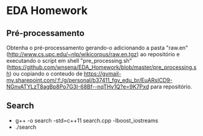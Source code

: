 # EDA Homework
## Pré-processamento
Obtenha o pré-processamento gerando-o adicionando a pasta "raw.en" (http://www.cs.upc.edu/~nlp/wikicorpus/raw.en.tgz) ao repositório e executando o script em shell "pre_processing.sh" (https://github.com/wnsena/EDA_Homework/blob/master/pre_processing.sh) ou copiando o conteudo de https://gvmail-my.sharepoint.com/:f:/g/personal/b37411_fgv_edu_br/EuARsICD9-NGnvATYLzT8agBp8Po7G3I-68Bf--nqTHv1Q?e=9K7Pxd para repositório.


## Search
- g++ -o search -std=c++11 search.cpp -lboost_iostreams
- ./search

